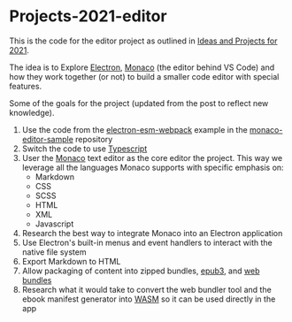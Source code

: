 # Projects-2021-editor

This is the code for the editor project as outlined in [Ideas and Projects for 2021](https://publishing-project.rivendellweb.net/ideas-and-projects-for-2021/).

The idea is to Explore [Electron](https://www.electronjs.org/), [Monaco](https://microsoft.github.io/monaco-editor/) (the editor behind VS Code) and how they work together (or not) to build a smaller code editor with special features.

Some of the goals for the project (updated from the post to reflect new knowledge).

1. Use the code from the [electron-esm-webpack](https://github.com/microsoft/monaco-editor-samples/tree/master/electron-esm-webpack) example in the [monaco-editor-sample](https://github.com/microsoft/monaco-editor-samples/) repository
2. Switch the code to use [Typescript](https://www.typescriptlang.org/)
3. User the [Monaco](https://github.com/Microsoft/monaco-editor) text editor as the core editor the project. This way we leverage all the languages Monaco supports with specific emphasis on:
   * Markdown
   * CSS
   * SCSS
   * HTML
   * XML
   * Javascript
4. Research the best way to integrate Monaco into an Electron application
5. Use Electron's built-in menus and event handlers to interact with the native file system
6. Export Markdown to HTML
7. Allow packaging of content into zipped bundles, [epub3](http://idpf.org/epub/30/), and [web bundles](https://web.dev/web-bundles/)
8. Research what it would take to convert the web bundler tool and the ebook manifest generator into [WASM](https://webassembly.org/) so it can be used directly in the app

